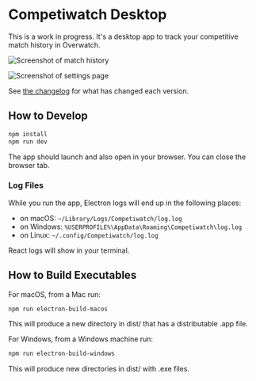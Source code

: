 # Competiwatch Desktop

This is a work in progress. It's a desktop app to track your competitive match history in Overwatch.

![Screenshot of match history](https://raw.githubusercontent.com/cheshire137/competiwatch-desktop/master/screenshot-2.png)

![Screenshot of settings page](https://raw.githubusercontent.com/cheshire137/competiwatch-desktop/master/screenshot-settings.png)

See [the changelog](./CHANGELOG.md) for what has changed each version.

## How to Develop

```bash
npm install
npm run dev
```

The app should launch and also open in your browser. You can close the
browser tab.

### Log Files

While you run the app, Electron logs will end up in the following places:

- on macOS: `~/Library/Logs/Competiwatch/log.log`
- on Windows: `%USERPROFILE%\AppData\Roaming\Competiwatch\log.log`
- on Linux: `~/.config/Competiwatch/log.log`

React logs will show in your terminal.

## How to Build Executables

For macOS, from a Mac run:

```bash
npm run electron-build-macos
```

This will produce a new directory in dist/ that has a distributable .app file.

For Windows, from a Windows machine run:

```bash
npm run electron-build-windows
```

This will produce new directories in dist/ with .exe files.
